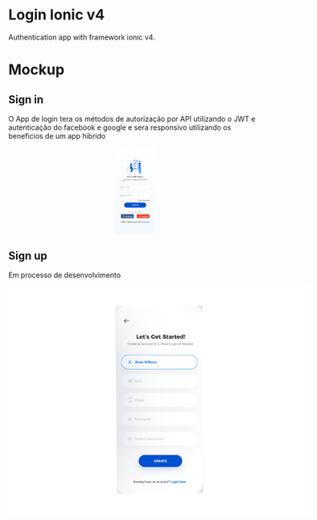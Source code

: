 # Login Ionic v4

Authentication app with framework ionic  v4.

# Mockup

## Sign in

O App de login tera os métodos de autorização por API utilizando o JWT e autenticação do facebook e google e sera responsivo utilizando os beneficios de um app hibrido


 <img src="mockup/feito.png" style="max-width:34%;width: 80px; display:block;margin:0 auto"></img>

## Sign up
Em processo de desenvolvimento

 <img style='max-width: 600px;' src="mockup/sign-up.png"></img>
